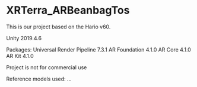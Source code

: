 # XRTerra_ARBeanbagTos

This is our project based on the Hario v60.

Unity 2019.4.6

Packages:
    Universal Render Pipeline 7.3.1
    AR Foundation 4.1.0
    AR Core 4.1.0
    AR Kit 4.1.0

Project is not for commercial use

Reference models used:
    ...
